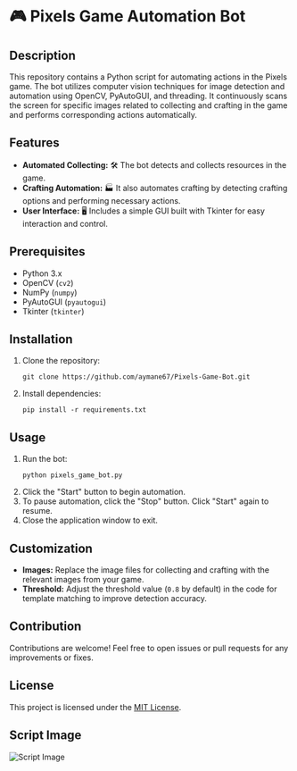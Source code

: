 # 🎮 Pixels Game Automation Bot

## Description
This repository contains a Python script for automating actions in the Pixels game. The bot utilizes computer vision techniques for image detection and automation using OpenCV, PyAutoGUI, and threading. It continuously scans the screen for specific images related to collecting and crafting in the game and performs corresponding actions automatically.

## Features
- **Automated Collecting:** 🛠️ The bot detects and collects resources in the game.
- **Crafting Automation:** 🏭 It also automates crafting by detecting crafting options and performing necessary actions.
- **User Interface:** 🖥️ Includes a simple GUI built with Tkinter for easy interaction and control.

## Prerequisites
- Python 3.x
- OpenCV (`cv2`)
- NumPy (`numpy`)
- PyAutoGUI (`pyautogui`)
- Tkinter (`tkinter`)

## Installation
1. Clone the repository:
    ```
    git clone https://github.com/aymane67/Pixels-Game-Bot.git
    ```
2. Install dependencies:
    ```
    pip install -r requirements.txt
    ```

## Usage
1. Run the bot:
    ```
    python pixels_game_bot.py
    ```
2. Click the "Start" button to begin automation.
3. To pause automation, click the "Stop" button. Click "Start" again to resume.
4. Close the application window to exit.

## Customization
- **Images:** Replace the image files for collecting and crafting with the relevant images from your game.
- **Threshold:** Adjust the threshold value (`0.8` by default) in the code for template matching to improve detection accuracy.

## Contribution
Contributions are welcome! Feel free to open issues or pull requests for any improvements or fixes.

## License
This project is licensed under the [MIT License](LICENSE).

## Script Image
![Script Image](pixels_game_bot.png)
